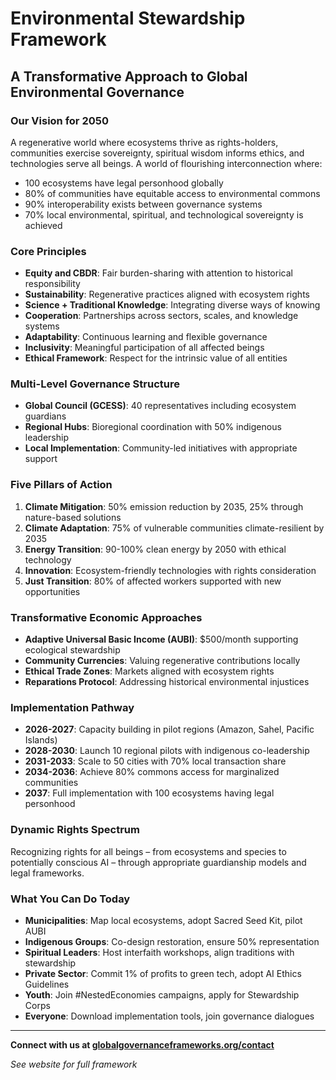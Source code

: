 # Environmental Stewardship Framework
## A Transformative Approach to Global Environmental Governance

### Our Vision for 2050
A regenerative world where ecosystems thrive as rights-holders, communities exercise sovereignty, spiritual wisdom informs ethics, and technologies serve all beings. A world of flourishing interconnection where:
- 100 ecosystems have legal personhood globally
- 80% of communities have equitable access to environmental commons
- 90% interoperability exists between governance systems
- 70% local environmental, spiritual, and technological sovereignty is achieved

### Core Principles
- **Equity and CBDR**: Fair burden-sharing with attention to historical responsibility
- **Sustainability**: Regenerative practices aligned with ecosystem rights
- **Science + Traditional Knowledge**: Integrating diverse ways of knowing
- **Cooperation**: Partnerships across sectors, scales, and knowledge systems
- **Adaptability**: Continuous learning and flexible governance
- **Inclusivity**: Meaningful participation of all affected beings
- **Ethical Framework**: Respect for the intrinsic value of all entities

### Multi-Level Governance Structure
- **Global Council (GCESS)**: 40 representatives including ecosystem guardians
- **Regional Hubs**: Bioregional coordination with 50% indigenous leadership
- **Local Implementation**: Community-led initiatives with appropriate support

### Five Pillars of Action
1. **Climate Mitigation**: 50% emission reduction by 2035, 25% through nature-based solutions
2. **Climate Adaptation**: 75% of vulnerable communities climate-resilient by 2035
3. **Energy Transition**: 90-100% clean energy by 2050 with ethical technology
4. **Innovation**: Ecosystem-friendly technologies with rights consideration
5. **Just Transition**: 80% of affected workers supported with new opportunities

### Transformative Economic Approaches
- **Adaptive Universal Basic Income (AUBI)**: $500/month supporting ecological stewardship
- **Community Currencies**: Valuing regenerative contributions locally
- **Ethical Trade Zones**: Markets aligned with ecosystem rights
- **Reparations Protocol**: Addressing historical environmental injustices

### Implementation Pathway
- **2026-2027**: Capacity building in pilot regions (Amazon, Sahel, Pacific Islands)
- **2028-2030**: Launch 10 regional pilots with indigenous co-leadership
- **2031-2033**: Scale to 50 cities with 70% local transaction share
- **2034-2036**: Achieve 80% commons access for marginalized communities
- **2037**: Full implementation with 100 ecosystems having legal personhood

### Dynamic Rights Spectrum
Recognizing rights for all beings – from ecosystems and species to potentially conscious AI – through appropriate guardianship models and legal frameworks.

### What You Can Do Today
- **Municipalities**: Map local ecosystems, adopt Sacred Seed Kit, pilot AUBI
- **Indigenous Groups**: Co-design restoration, ensure 50% representation
- **Spiritual Leaders**: Host interfaith workshops, align traditions with stewardship
- **Private Sector**: Commit 1% of profits to green tech, adopt AI Ethics Guidelines
- **Youth**: Join #NestedEconomies campaigns, apply for Stewardship Corps
- **Everyone**: Download implementation tools, join governance dialogues

---

**Connect with us at [globalgovernanceframeworks.org/contact](https://globalgovernanceframeworks.org/contact)**

*See website for full framework*
